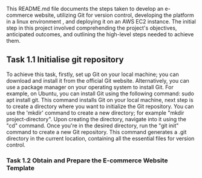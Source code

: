 This README.md file documents  the steps taken to develop an e-commerce website, utilizing Git for version control, developing the platform in a linux environment , and deploying it on an AWS EC2 instance.
The initial step in this project involved comprehending the project's objectives, anticipated outcomes, and outlining the high-level steps needed to achieve them.
## Task 1.1 Initialise git repository
To achieve this task, firstly, set up Git on your local machine; you can download and install it from the official Git website. Alternatively, you can use a package manager on your operating system to install Git. For example, on Ubuntu, you can install Git using the following command: sudo apt install git.
This command installs Git on your local machine, next step is to create a directory where you want to initialize the Git repository. You can use the 'mkdir' command to create a new directory; for example "mkdir project-directory".
Upon creating the directory, navigate into it using the "cd" command. 
Once you're in the desired directory, run the "git init" command to create a new Git repository. This command generates a .git directory in the current location, containing all the essential files for version control. 
### Task 1.2 Obtain and Prepare the E-commerce Website Template

